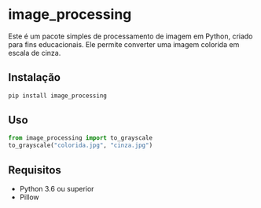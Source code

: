 # image_processing

Este é um pacote simples de processamento de imagem em Python, criado para fins educacionais. Ele permite converter uma imagem colorida em escala de cinza.

## Instalação

```bash
pip install image_processing
```

## Uso

```python
from image_processing import to_grayscale
to_grayscale("colorida.jpg", "cinza.jpg")
```

## Requisitos

- Python 3.6 ou superior
- Pillow

